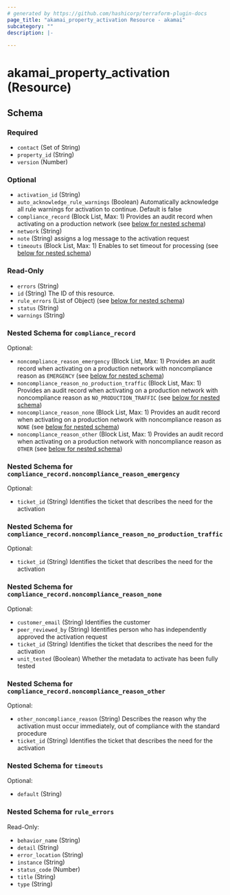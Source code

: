 ```yaml
---
# generated by https://github.com/hashicorp/terraform-plugin-docs
page_title: "akamai_property_activation Resource - akamai"
subcategory: ""
description: |-
  
---
```


# akamai_property_activation (Resource)





<!-- schema generated by tfplugindocs -->
## Schema

### Required

- `contact` (Set of String)
- `property_id` (String)
- `version` (Number)

### Optional

- `activation_id` (String)
- `auto_acknowledge_rule_warnings` (Boolean) Automatically acknowledge all rule warnings for activation to continue. Default is false
- `compliance_record` (Block List, Max: 1) Provides an audit record when activating on a production network (see [below for nested schema](#nestedblock--compliance_record))
- `network` (String)
- `note` (String) assigns a log message to the activation request
- `timeouts` (Block List, Max: 1) Enables to set timeout for processing (see [below for nested schema](#nestedblock--timeouts))

### Read-Only

- `errors` (String)
- `id` (String) The ID of this resource.
- `rule_errors` (List of Object) (see [below for nested schema](#nestedatt--rule_errors))
- `status` (String)
- `warnings` (String)

<a id="nestedblock--compliance_record"></a>
### Nested Schema for `compliance_record`

Optional:

- `noncompliance_reason_emergency` (Block List, Max: 1) Provides an audit record when activating on a production network with noncompliance reason as `EMERGENCY` (see [below for nested schema](#nestedblock--compliance_record--noncompliance_reason_emergency))
- `noncompliance_reason_no_production_traffic` (Block List, Max: 1) Provides an audit record when activating on a production network with noncompliance reason as `NO_PRODUCTION_TRAFFIC` (see [below for nested schema](#nestedblock--compliance_record--noncompliance_reason_no_production_traffic))
- `noncompliance_reason_none` (Block List, Max: 1) Provides an audit record when activating on a production network with noncompliance reason as `NONE` (see [below for nested schema](#nestedblock--compliance_record--noncompliance_reason_none))
- `noncompliance_reason_other` (Block List, Max: 1) Provides an audit record when activating on a production network with noncompliance reason as `OTHER` (see [below for nested schema](#nestedblock--compliance_record--noncompliance_reason_other))

<a id="nestedblock--compliance_record--noncompliance_reason_emergency"></a>
### Nested Schema for `compliance_record.noncompliance_reason_emergency`

Optional:

- `ticket_id` (String) Identifies the ticket that describes the need for the activation


<a id="nestedblock--compliance_record--noncompliance_reason_no_production_traffic"></a>
### Nested Schema for `compliance_record.noncompliance_reason_no_production_traffic`

Optional:

- `ticket_id` (String) Identifies the ticket that describes the need for the activation


<a id="nestedblock--compliance_record--noncompliance_reason_none"></a>
### Nested Schema for `compliance_record.noncompliance_reason_none`

Optional:

- `customer_email` (String) Identifies the customer
- `peer_reviewed_by` (String) Identifies person who has independently approved the activation request
- `ticket_id` (String) Identifies the ticket that describes the need for the activation
- `unit_tested` (Boolean) Whether the metadata to activate has been fully tested


<a id="nestedblock--compliance_record--noncompliance_reason_other"></a>
### Nested Schema for `compliance_record.noncompliance_reason_other`

Optional:

- `other_noncompliance_reason` (String) Describes the reason why the activation must occur immediately, out of compliance with the standard procedure
- `ticket_id` (String) Identifies the ticket that describes the need for the activation



<a id="nestedblock--timeouts"></a>
### Nested Schema for `timeouts`

Optional:

- `default` (String)


<a id="nestedatt--rule_errors"></a>
### Nested Schema for `rule_errors`

Read-Only:

- `behavior_name` (String)
- `detail` (String)
- `error_location` (String)
- `instance` (String)
- `status_code` (Number)
- `title` (String)
- `type` (String)
